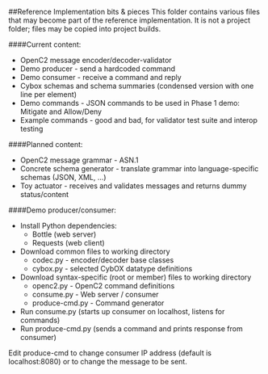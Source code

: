 ##Reference Implementation bits & pieces
This folder contains various files that may become part of the reference implementation.
It is not a project folder; files may be copied into project builds.

####Current content:
* OpenC2 message encoder/decoder-validator
* Demo producer - send a hardcoded command 
* Demo consumer - receive a command and reply
* Cybox schemas and schema summaries (condensed version with one line per element)
* Demo commands - JSON commands to be used in Phase 1 demo: Mitigate and Allow/Deny
* Example commands - good and bad, for validator test suite and interop testing

####Planned content:
* OpenC2 message grammar - ASN.1
* Concrete schema generator - translate grammar into language-specific schemas (JSON, XML, ...)
* Toy actuator - receives and validates messages and returns dummy status/content

####Demo producer/consumer:
* Install Python dependencies:
    * Bottle (web server)
    * Requests (web client)
* Download common files to working directory
    * codec.py - encoder/decoder base classes
    * cybox.py - selected CybOX datatype definitions
* Download syntax-specific (root or member) files to working directory
    * openc2.py - OpenC2 command definitions
    * consume.py - Web server / consumer
    * produce-cmd.py - Command generator
* Run consume.py (starts up consumer on localhost, listens for commands)
* Run produce-cmd.py (sends a command and prints response from consumer)

Edit produce-cmd to change consumer IP address (default is localhost:8080) or to change the message to be sent.